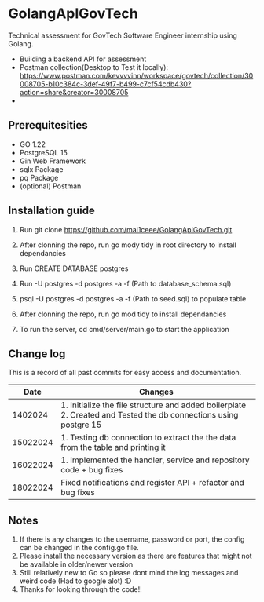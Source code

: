 # GolangApIGovTech

Technical assessment for GovTech Software Engineer internship using Golang.
- Building a backend API for assessment
- Postman collection(Desktop to Test it locally): https://www.postman.com/kevvvvinn/workspace/govtech/collection/30008705-b10c384c-3def-49f7-b499-c7cf54cdb430?action=share&creator=30008705
- 

## Prerequitesities 

- GO 1.22
- PostgreSQL 15
- Gin Web Framework
- sqlx Package
- pq Package
- (optional) Postman

## Installation guide 

1. Run git clone https://github.com/mal1ceee/GolangApIGovTech.git

2. After clonning the repo, run go mody tidy in root directory to install dependancies

3. Run CREATE DATABASE postgres

4. Run -U postgres -d postgres -a -f (Path to database_schema.sql)

5. psql -U postgres -d postgres -a -f (Path to seed.sql) to populate table

6. After clonning the repo, run go mod tidy to install dependancies

7. To run the server, cd cmd/server/main.go to start the application 



## Change log

This is a record of all past commits for easy access and documentation.

| Date | Changes |
|--------|--------|
| 1402024 | 1. Initialize the file structure and added boilerplate <br> 2. Created and Tested the db connections using postgre 15 |
| 15022024 | 1. Testing db connection to extract the the data from the table and printing it |
| 16022024 | 1. Implemented the handler, service and repository code + bug fixes |
| 18022024 | Fixed notifications and register API + refactor and bug fixes |

## Notes

1. If there is any changes to the username, password or port, the config can be changed in the config.go file.
2. Please install the necessary version as there are features that might not be available in older/newer version
3. Still relatively new to Go so please dont mind the log messages and weird code (Had to google alot) :D
4. Thanks for looking through the code!!

